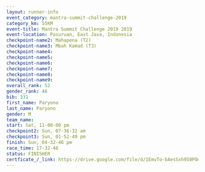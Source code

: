 ```yaml
---
layout: runner-info 
event_category: mantra-summit-challenge-2019 
category_km: 55KM 
event-title: Mantra Summit Challenge 2019 2019 
event-location: Pasuruan, East Java, Indonesia 
checkpoint-name2: Mahapena (T2) 
checkpoint-name3: Mbah Kamad (T3) 
checkpoint-name4: 
checkpoint-name5: 
checkpoint-name6: 
checkpoint-name7: 
checkpoint-name8: 
checkpoint-name9: 
overall_rank: 52
gender_rank: 46
bib: 331
first_name: Paryono
last_name: Paryono
gender: M
team_name: 
start: Sat, 11-00-00 pm
checkpoint2: Sun, 07-36-32 am
checkpoint3: Sun, 01-52-49 pm
finish: Sun, 04-32-46 pm
race_time: 17-32-46
status: FINISHER
certficate_/_link: https-//drive.google.com/file/d/1EmvTo-bAesSxh950POdoKLxUNvZ6-6NL/view?usp=sharing
---
```

